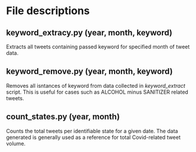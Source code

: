 # File descriptions

## keyword_extracy.py (year, month, keyword)

Extracts all tweets containing passed keyword for specified month of tweet data.

## keyword_remove.py (year, month, keyword)

Removes all isntances of keyword from data collected in *keyword_extract* script.
This is useful for cases such as ALCOHOL minus SANITIZER related tweets.

## count_states.py (year, month)

Counts the total tweets per identifiable state for a given date.
The data generated is generally used as a reference for total Covid-related tweet volume.

